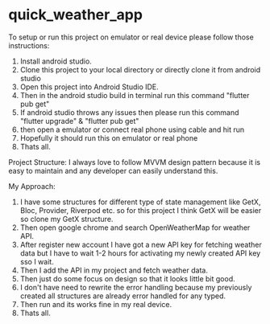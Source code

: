 # quick_weather_app



To setup or run this project on emulator or real device please follow those instructions:

1. Install android studio.
2. Clone this project to your local directory or directly clone it from android studio
3. Open this project into Android Studio IDE.
4. Then in the android studio build in terminal run this command "flutter pub get"
5. If android studio throws any issues then please run this command "flutter upgrade" & "flutter pub get"
6. then open a emulator or connect real phone using cable and hit run
7. Hopefully it should run this on emulator or real phone
8. Thats all.


Project Structure:
I always love to follow MVVM design pattern because it is easy to maintain and any developer can easily understand this.

My Approach:

1. I have some structures for different type of state management like GetX, Bloc, Provider, Riverpod etc. so for this project I think GetX will be easier so clone my GetX structure.
2. Then open google chrome and search OpenWeatherMap for weather API.
3. After register new account I have got a new API key for fetching weather data but I have to wait 1-2 hours for activating my newly created API key sso I wait.
4. Then I add the API in my project and fetch weather data.
5. Then just do some focus on design so that it looks little bit good.
6. I don't have need to rewrite the error handling because my previously created all structures are already error handled for any typed.
7. Then run and its works fine in my real device.
8. Thats all.

